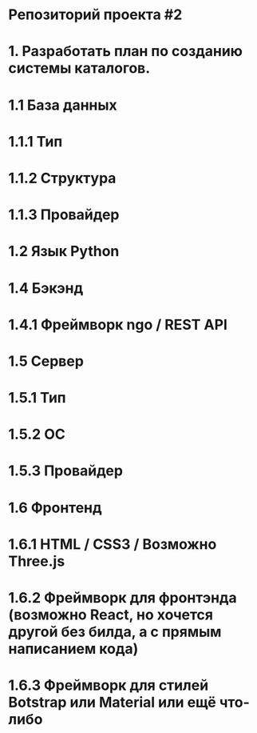 # Репозиторий проекта #2
# 1. Разработать план по созданию системы каталогов.
#    1.1 База данных
#        1.1.1 Тип
#        1.1.2 Структура
#         1.1.3 Провайдер
#    1.2 Язык Python
#    1.4 Бэкэнд
#        1.4.1 Фреймворк ngo / REST API
#    1.5 Сервер
#        1.5.1 Тип
#        1.5.2 ОС
#        1.5.3 Провайдер
#    1.6 Фронтенд
#        1.6.1 HTML / CSS3 / Возможно Three.js
#        1.6.2 Фреймворк для фронтэнда (возможно React, но хочется другой без билда, а с прямым написанием кода)    
#        1.6.3 Фреймворк для стилей Botstrap или Material или ещё что-либо